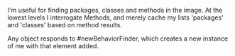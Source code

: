 I'm useful for finding packages, classes and methods in the image.  At the lowest levels I interrogate Methods, and merely cache my lists 'packages' and 'classes' based on method results.

Any object responds to #newBehaviorFinder, which creates a new instance of me with that element added.
